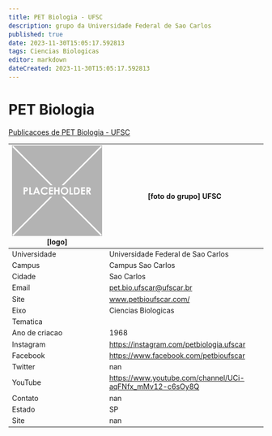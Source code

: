 ```yaml
---
title: PET Biologia - UFSC
description: grupo da Universidade Federal de Sao Carlos
published: true
date: 2023-11-30T15:05:17.592813
tags: Ciencias Biologicas
editor: markdown
dateCreated: 2023-11-30T15:05:17.592813
---
```


# PET Biologia

[Publicacoes de PET Biologia - UFSC](/atividade/57PETBiologiaUFSC/feed)

| ![placeholder.png](/placeholder.png) [logo] | [foto do grupo] UFSC         |
| ------------------------------------------- | ------------------------------------------------- |
| Universidade                                | Universidade Federal de Sao Carlos      |
| Campus                                      | Campus Sao Carlos            |
| Cidade                                      | Sao Carlos             |
| Email                                       | pet.bio.ufscar@ufscar.br             |
| Site                                        | www.petbioufscar.com/              |
| Eixo                                        | Ciencias Biologicas              |
| Tematica                                    |           |
| Ano de criacao                              | 1968        |
| Instagram                                   | https://instagram.com/petbiologia.ufscar         |
| Facebook                                    | https://www.facebook.com/petbioufscar          |
| Twitter                                     | nan           |
| YouTube                                     | https://www.youtube.com/channel/UCi-aqFNfx_mMv12-c6sOy8Q           |
| Contato                                     | nan         |
| Estado                                      |  SP            |
| Site                                        | nan |
